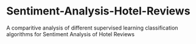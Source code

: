 # Sentiment-Analysis-Hotel-Reviews
A comparitive analysis of different supervised learning classification algorithms for Sentiment Analysis of Hotel Reviews
